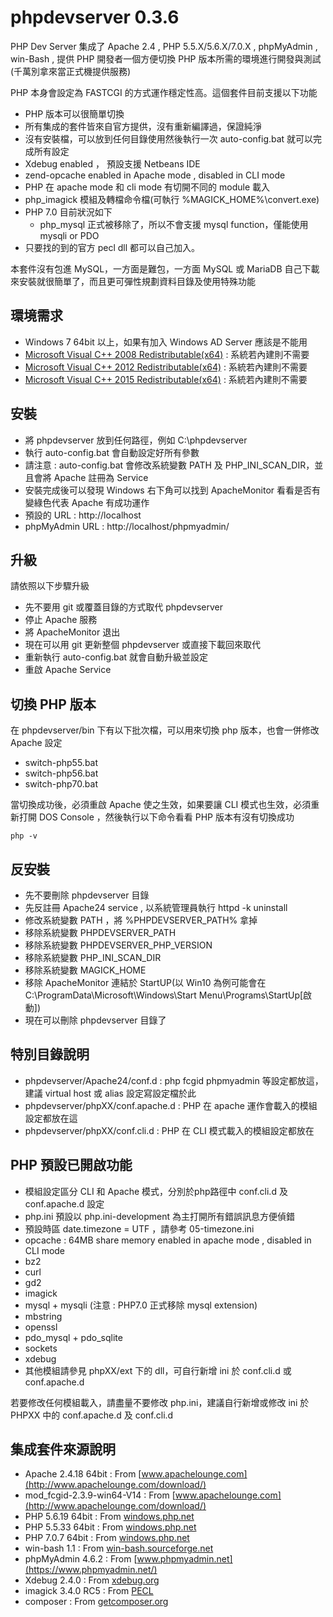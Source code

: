 phpdevserver 0.3.6
==================

PHP Dev Server 集成了 Apache 2.4 , PHP 5.5.X/5.6.X/7.0.X , phpMyAdmin , win-Bash , 提供 PHP 開發者一個方便切換 PHP 版本所需的環境進行開發與測試(千萬別拿來當正式機提供服務)

PHP 本身會設定為 FASTCGI 的方式運作穩定性高。這個套件目前支援以下功能

- PHP 版本可以很簡單切換
- 所有集成的套件皆來自官方提供，沒有重新編譯過，保證純淨
- 沒有安裝檔，可以放到任何目錄使用然後執行一次 auto-config.bat 就可以完成所有設定
- Xdebug enabled ， 預設支援 Netbeans IDE
- zend-opcache enabled in Apache mode , disabled in CLI mode
- PHP 在 apache mode 和 cli mode 有切開不同的 module 載入
- php\_imagick 模組及轉檔命令檔(可執行 %MAGICK\_HOME%\convert.exe)
- PHP 7.0 目前狀況如下
  - php_mysql 正式被移除了，所以不會支援 mysql function，僅能使用 mysqli or PDO
- 只要找的到的官方 pecl dll 都可以自己加入。 



本套件沒有包進 MySQL，一方面是難包，一方面 MySQL 或 MariaDB 自己下載來安裝就很簡單了，而且更可彈性規劃資料目錄及使用特殊功能

## 環境需求 ##

- Windows 7 64bit 以上，如果有加入 Windows AD Server 應該是不能用
- [Microsoft Visual C++ 2008 Redistributable(x64)](https://www.microsoft.com/zh-tw/download/details.aspx?id=2092) : 系統若內建則不需要
- [Microsoft Visual C++ 2012 Redistributable(x64)](https://www.microsoft.com/zh-TW/download/details.aspx?id=30679) : 系統若內建則不需要
- [Microsoft Visual C++ 2015 Redistributable(x64)](https://www.microsoft.com/en-us/download/details.aspx?id=48145) : 系統若內建則不需要

## 安裝 ##

- 將 phpdevserver 放到任何路徑，例如 C:\phpdevserver
- 執行 auto-config.bat 會自動設定好所有參數
- 請注意 : auto-config.bat 會修改系統變數 PATH 及 PHP\_INI\_SCAN\_DIR，並且會將 Apache 註冊為 Service
- 安裝完成後可以發現 Windows 右下角可以找到 ApacheMonitor 看看是否有變綠色代表 Apache 有成功運作
- 預設的 URL : http://localhost
- phpMyAdmin URL : http://localhost/phpmyadmin/

## 升級 ##

請依照以下步驟升級

- 先不要用 git 或覆蓋目錄的方式取代 phpdevserver
- 停止 Apache 服務
- 將 ApacheMonitor 退出
- 現在可以用 git 更新整個 phpdevserver 或直接下載回來取代
- 重新執行 auto-config.bat 就會自動升級並設定
- 重啟 Apache Service


## 切換 PHP 版本 ##

在 phpdevserver/bin 下有以下批次檔，可以用來切換 php 版本，也會一併修改 Apache 設定

- switch-php55.bat
- switch-php56.bat
- switch-php70.bat

當切換成功後，必須重啟 Apache 使之生效，如果要讓 CLI 模式也生效，必須重新打開 DOS Console ，然後執行以下命令看看 PHP 版本有沒有切換成功

    php -v



## 反安裝 ##

- 先不要刪除 phpdevserver 目錄
- 先反註冊 Apache24 service , 以系統管理員執行 httpd -k uninstall
- 修改系統變數 PATH ，將 %PHPDEVSERVER_PATH% 拿掉
- 移除系統變數 PHPDEVSERVER_PATH
- 移除系統變數 PHPDEVSERVER\_PHP\_VERSION
- 移除系統變數 PHP\_INI\_SCAN_DIR
- 移除系統變數 MAGICK\_HOME
- 移除 ApacheMonitor 連結於 StartUP(以 Win10 為例可能會在 C:\ProgramData\Microsoft\Windows\Start Menu\Programs\StartUp[啟動])
- 現在可以刪除 phpdevserver 目錄了


## 特別目錄說明 ##

- phpdevserver/Apache24/conf.d : php fcgid phpmyadmin 等設定都放這，建議 virtual host 或 alias 設定寫設定檔於此
- phpdevserver/phpXX/conf.apache.d : PHP 在 apache 運作會載入的模組設定都放在這
- phpdevserver/phpXX/conf.cli.d : PHP 在 CLI 模式載入的模組設定都放在

## PHP 預設已開啟功能 ##

- 模組設定區分 CLI 和 Apache 模式，分別於php路徑中 conf.cli.d 及 conf.apache.d 設定
- php.ini 預設以 php.ini-development 為主打開所有錯誤訊息方便偵錯
- 預設時區 date.timezone = UTF ，請參考 05-timezone.ini
- opcache : 64MB share memory enabled in apache mode , disabled in CLI mode
- bz2
- curl
- gd2
- imagick
- mysql + mysqli (注意 : PHP7.0 正式移除 mysql extension)
- mbstring
- openssl
- pdo_mysql + pdo_sqlite
- sockets
- xdebug
- 其他模組請參見 phpXX/ext 下的 dll，可自行新增 ini 於 conf.cli.d 或 conf.apache.d

若要修改任何模組載入，請盡量不要修改 php.ini，建議自行新增或修改 ini 於 PHPXX 中的 conf.apache.d 及 conf.cli.d

## 集成套件來源說明 ##

- Apache 2.4.18 64bit : From [www.apachelounge.com](http://www.apachelounge.com/download/)
- mod_fcgid-2.3.9-win64-V14 : From [www.apachelounge.com](http://www.apachelounge.com/download/)
- PHP 5.6.19 64bit : From [windows.php.net](http://windows.php.net/download/)
- PHP 5.5.33 64bit : From [windows.php.net](http://windows.php.net/download/)
- PHP 7.0.7 64bit : From [windows.php.net](http://windows.php.net/download/)
- win-bash 1.1 : From [win-bash.sourceforge.net](http://win-bash.sourceforge.net/)
- phpMyAdmin 4.6.2 : From [www.phpmyadmin.net](https://www.phpmyadmin.net/)
- Xdebug 2.4.0 : From [xdebug.org](http://xdebug.org/)
- imagick 3.4.0 RC5 : From [PECL](http://windows.php.net/downloads/pecl/releases/imagick/)
- composer : From [getcomposer.org](https://getcomposer.org )
